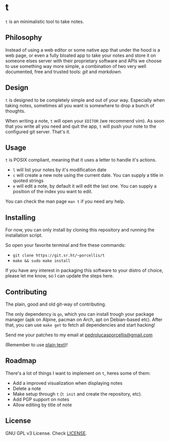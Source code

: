 # t


`t` is an minimalistic tool to take notes.

## Philosophy

Instead of using a web editor or some native app that under the hood is
a web page, or even a fully bloated app to take your notes and store 
it on someone elses server with their proprietary software and APIs we 
choose to use something way more simple, a combination of two very 
well documented, free and trusted tools: *git* and *markdown*.

## Design

`t` is designed to be completely simple and out of your way. Especially
when taking notes, sometimes all you want is somewhere to drop a bunch
of thoughts.

When writing a note, `t` will open your `EDITOR` (we recommend vim). As
soon that you write all you need and quit the app, `t` will push your
note to the configured git server. That's it.

## Usage

`t` is POSIX compliant, meaning that it uses a letter to handle it's actions.

- `l` will list your notes by it's modification date
- `c` will create a new note using the current date. You can supply
a title in quoted strings
- `e` will edit a note, by default it will edit the last one. You can
supply a position of the index you want to edit.

You can check the man page `man t` if you need any help.

## Installing

For now, you can only install by cloning this repository and running the
installation script.

So open your favorite terminal and fire these commands:
- `git clone https://git.sr.ht/~porcellis/t`
- `make && sudo make install`

If you have any interest in packaging this software to your distro of
choice, please let me know, so I can update the steps here.

## Contributing

The plain, good and old git-way of contributing.

The only dependency is `go`, which you can install trough your package
manager (apk on Alpine, pacman on Arch, apt on Debian-based etc). After
that, you can use `make get` to fetch all dependencies and start
hacking!

Send me your patches to my email at
[pedrolucasporcellis@gmail.com](mailto:pedrolucasporcellis@gmail.com)

(Remember to use [plain text](https://useplaintext.email))!

## Roadmap

There's a lot of things I want to implement on `t`, heres some of them:

- Add a improved visualization when displaying notes
- Delete a note
- Make setup through `t` (`t init` and create the repository, etc).
- Add PGP support on notes
- Allow editing by title of note

## License

GNU GPL v3 License. Check
[LICENSE](https://git.sr.ht/~porcellis/t/tree/master/LICENSE).
